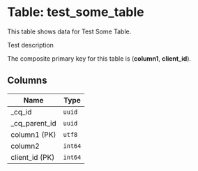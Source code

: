# Table: test_some_table

This table shows data for Test Some Table.

Test description

The composite primary key for this table is (**column1**, **client_id**).

## Columns

| Name          | Type          |
| ------------- | ------------- |
|_cq_id|`uuid`|
|_cq_parent_id|`uuid`|
|column1 (PK)|`utf8`|
|column2|`int64`|
|client_id (PK)|`int64`|